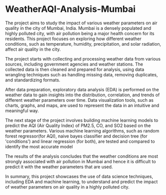 # WeatherAQI-Analysis-Mumbai
The project aims to study the impact of various weather parameters on air quality in the city of Mumbai, India. Mumbai is a densely populated and highly polluted city, with air pollution being a major health concern for its residents. This project focuses on exploring how different weather conditions, such as temperature, humidity, precipitation, and solar radiation, affect air quality in the city.

The project starts with collecting and processing weather data from various sources, including government agencies and weather stations. The collected data is then cleaned and prepared for analysis, using data wrangling techniques such as handling missing data, removing duplicates, and standardizing formats.

After data preparation, exploratory data analysis (EDA) is performed on the weather data to gain insights into the distribution, correlation, and trends of different weather parameters over time. Data visualization tools, such as charts, graphs, and maps, are used to represent the data in an intuitive and meaningful way.

The next stage of the project involves building machine learning models to predict the AQI (Air Quality Index) of PM2.5, CO, and SO2 based on the weather parameters. Various machine learning algorithms, such as random forest regressor(for AQI), naive bayes classifier and decision tree (for 'conditions') and linear regression (for both), are tested and compared to identify the most accurate model

The results of the analysis concludes that the weather conditions are most strongly associated with air pollution in Mumbai and hence it is difficult to predict it with the weather parameters that are used.

In summary, this project showcases the use of data science techniques, including EDA and machine learning, to understand and predict the impact of weather parameters on air quality in a highly polluted city.
